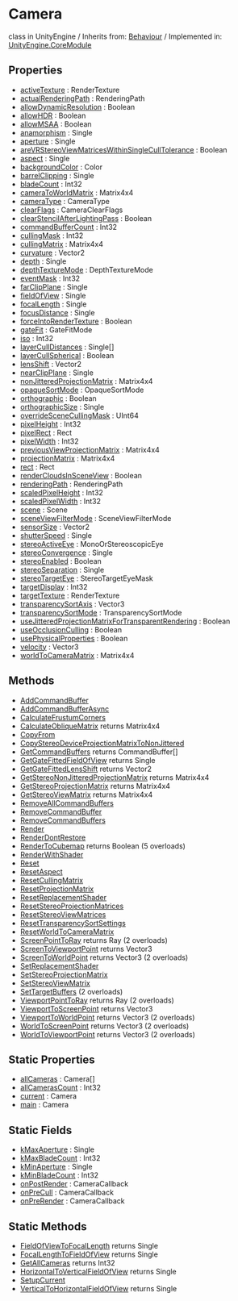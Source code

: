 # Camera
class in UnityEngine
 / Inherits from: <a href="https://docs.unity3d.com/6000.1/Documentation/ScriptReference/Behaviour.html">Behaviour</a> / Implemented in: <a href="https://docs.unity3d.com/6000.1/Documentation/ScriptReference/UnityEngine.CoreModule.html">UnityEngine.CoreModule</a>

## Properties
- <a href="https://docs.unity3d.com/6000.1/Documentation/ScriptReference/Camera-activeTexture.html">activeTexture</a> : RenderTexture
- <a href="https://docs.unity3d.com/6000.1/Documentation/ScriptReference/Camera-actualRenderingPath.html">actualRenderingPath</a> : RenderingPath
- <a href="https://docs.unity3d.com/6000.1/Documentation/ScriptReference/Camera-allowDynamicResolution.html">allowDynamicResolution</a> : Boolean
- <a href="https://docs.unity3d.com/6000.1/Documentation/ScriptReference/Camera-allowHDR.html">allowHDR</a> : Boolean
- <a href="https://docs.unity3d.com/6000.1/Documentation/ScriptReference/Camera-allowMSAA.html">allowMSAA</a> : Boolean
- <a href="https://docs.unity3d.com/6000.1/Documentation/ScriptReference/Camera-anamorphism.html">anamorphism</a> : Single
- <a href="https://docs.unity3d.com/6000.1/Documentation/ScriptReference/Camera-aperture.html">aperture</a> : Single
- <a href="https://docs.unity3d.com/6000.1/Documentation/ScriptReference/Camera-areVRStereoViewMatricesWithinSingleCullTolerance.html">areVRStereoViewMatricesWithinSingleCullTolerance</a> : Boolean
- <a href="https://docs.unity3d.com/6000.1/Documentation/ScriptReference/Camera-aspect.html">aspect</a> : Single
- <a href="https://docs.unity3d.com/6000.1/Documentation/ScriptReference/Camera-backgroundColor.html">backgroundColor</a> : Color
- <a href="https://docs.unity3d.com/6000.1/Documentation/ScriptReference/Camera-barrelClipping.html">barrelClipping</a> : Single
- <a href="https://docs.unity3d.com/6000.1/Documentation/ScriptReference/Camera-bladeCount.html">bladeCount</a> : Int32
- <a href="https://docs.unity3d.com/6000.1/Documentation/ScriptReference/Camera-cameraToWorldMatrix.html">cameraToWorldMatrix</a> : Matrix4x4
- <a href="https://docs.unity3d.com/6000.1/Documentation/ScriptReference/Camera-cameraType.html">cameraType</a> : CameraType
- <a href="https://docs.unity3d.com/6000.1/Documentation/ScriptReference/Camera-clearFlags.html">clearFlags</a> : CameraClearFlags
- <a href="https://docs.unity3d.com/6000.1/Documentation/ScriptReference/Camera-clearStencilAfterLightingPass.html">clearStencilAfterLightingPass</a> : Boolean
- <a href="https://docs.unity3d.com/6000.1/Documentation/ScriptReference/Camera-commandBufferCount.html">commandBufferCount</a> : Int32
- <a href="https://docs.unity3d.com/6000.1/Documentation/ScriptReference/Camera-cullingMask.html">cullingMask</a> : Int32
- <a href="https://docs.unity3d.com/6000.1/Documentation/ScriptReference/Camera-cullingMatrix.html">cullingMatrix</a> : Matrix4x4
- <a href="https://docs.unity3d.com/6000.1/Documentation/ScriptReference/Camera-curvature.html">curvature</a> : Vector2
- <a href="https://docs.unity3d.com/6000.1/Documentation/ScriptReference/Camera-depth.html">depth</a> : Single
- <a href="https://docs.unity3d.com/6000.1/Documentation/ScriptReference/Camera-depthTextureMode.html">depthTextureMode</a> : DepthTextureMode
- <a href="https://docs.unity3d.com/6000.1/Documentation/ScriptReference/Camera-eventMask.html">eventMask</a> : Int32
- <a href="https://docs.unity3d.com/6000.1/Documentation/ScriptReference/Camera-farClipPlane.html">farClipPlane</a> : Single
- <a href="https://docs.unity3d.com/6000.1/Documentation/ScriptReference/Camera-fieldOfView.html">fieldOfView</a> : Single
- <a href="https://docs.unity3d.com/6000.1/Documentation/ScriptReference/Camera-focalLength.html">focalLength</a> : Single
- <a href="https://docs.unity3d.com/6000.1/Documentation/ScriptReference/Camera-focusDistance.html">focusDistance</a> : Single
- <a href="https://docs.unity3d.com/6000.1/Documentation/ScriptReference/Camera-forceIntoRenderTexture.html">forceIntoRenderTexture</a> : Boolean
- <a href="https://docs.unity3d.com/6000.1/Documentation/ScriptReference/Camera-gateFit.html">gateFit</a> : GateFitMode
- <a href="https://docs.unity3d.com/6000.1/Documentation/ScriptReference/Camera-iso.html">iso</a> : Int32
- <a href="https://docs.unity3d.com/6000.1/Documentation/ScriptReference/Camera-layerCullDistances.html">layerCullDistances</a> : Single[]
- <a href="https://docs.unity3d.com/6000.1/Documentation/ScriptReference/Camera-layerCullSpherical.html">layerCullSpherical</a> : Boolean
- <a href="https://docs.unity3d.com/6000.1/Documentation/ScriptReference/Camera-lensShift.html">lensShift</a> : Vector2
- <a href="https://docs.unity3d.com/6000.1/Documentation/ScriptReference/Camera-nearClipPlane.html">nearClipPlane</a> : Single
- <a href="https://docs.unity3d.com/6000.1/Documentation/ScriptReference/Camera-nonJitteredProjectionMatrix.html">nonJitteredProjectionMatrix</a> : Matrix4x4
- <a href="https://docs.unity3d.com/6000.1/Documentation/ScriptReference/Camera-opaqueSortMode.html">opaqueSortMode</a> : OpaqueSortMode
- <a href="https://docs.unity3d.com/6000.1/Documentation/ScriptReference/Camera-orthographic.html">orthographic</a> : Boolean
- <a href="https://docs.unity3d.com/6000.1/Documentation/ScriptReference/Camera-orthographicSize.html">orthographicSize</a> : Single
- <a href="https://docs.unity3d.com/6000.1/Documentation/ScriptReference/Camera-overrideSceneCullingMask.html">overrideSceneCullingMask</a> : UInt64
- <a href="https://docs.unity3d.com/6000.1/Documentation/ScriptReference/Camera-pixelHeight.html">pixelHeight</a> : Int32
- <a href="https://docs.unity3d.com/6000.1/Documentation/ScriptReference/Camera-pixelRect.html">pixelRect</a> : Rect
- <a href="https://docs.unity3d.com/6000.1/Documentation/ScriptReference/Camera-pixelWidth.html">pixelWidth</a> : Int32
- <a href="https://docs.unity3d.com/6000.1/Documentation/ScriptReference/Camera-previousViewProjectionMatrix.html">previousViewProjectionMatrix</a> : Matrix4x4
- <a href="https://docs.unity3d.com/6000.1/Documentation/ScriptReference/Camera-projectionMatrix.html">projectionMatrix</a> : Matrix4x4
- <a href="https://docs.unity3d.com/6000.1/Documentation/ScriptReference/Camera-rect.html">rect</a> : Rect
- <a href="https://docs.unity3d.com/6000.1/Documentation/ScriptReference/Camera-renderCloudsInSceneView.html">renderCloudsInSceneView</a> : Boolean
- <a href="https://docs.unity3d.com/6000.1/Documentation/ScriptReference/Camera-renderingPath.html">renderingPath</a> : RenderingPath
- <a href="https://docs.unity3d.com/6000.1/Documentation/ScriptReference/Camera-scaledPixelHeight.html">scaledPixelHeight</a> : Int32
- <a href="https://docs.unity3d.com/6000.1/Documentation/ScriptReference/Camera-scaledPixelWidth.html">scaledPixelWidth</a> : Int32
- <a href="https://docs.unity3d.com/6000.1/Documentation/ScriptReference/Camera-scene.html">scene</a> : Scene
- <a href="https://docs.unity3d.com/6000.1/Documentation/ScriptReference/Camera-sceneViewFilterMode.html">sceneViewFilterMode</a> : SceneViewFilterMode
- <a href="https://docs.unity3d.com/6000.1/Documentation/ScriptReference/Camera-sensorSize.html">sensorSize</a> : Vector2
- <a href="https://docs.unity3d.com/6000.1/Documentation/ScriptReference/Camera-shutterSpeed.html">shutterSpeed</a> : Single
- <a href="https://docs.unity3d.com/6000.1/Documentation/ScriptReference/Camera-stereoActiveEye.html">stereoActiveEye</a> : MonoOrStereoscopicEye
- <a href="https://docs.unity3d.com/6000.1/Documentation/ScriptReference/Camera-stereoConvergence.html">stereoConvergence</a> : Single
- <a href="https://docs.unity3d.com/6000.1/Documentation/ScriptReference/Camera-stereoEnabled.html">stereoEnabled</a> : Boolean
- <a href="https://docs.unity3d.com/6000.1/Documentation/ScriptReference/Camera-stereoSeparation.html">stereoSeparation</a> : Single
- <a href="https://docs.unity3d.com/6000.1/Documentation/ScriptReference/Camera-stereoTargetEye.html">stereoTargetEye</a> : StereoTargetEyeMask
- <a href="https://docs.unity3d.com/6000.1/Documentation/ScriptReference/Camera-targetDisplay.html">targetDisplay</a> : Int32
- <a href="https://docs.unity3d.com/6000.1/Documentation/ScriptReference/Camera-targetTexture.html">targetTexture</a> : RenderTexture
- <a href="https://docs.unity3d.com/6000.1/Documentation/ScriptReference/Camera-transparencySortAxis.html">transparencySortAxis</a> : Vector3
- <a href="https://docs.unity3d.com/6000.1/Documentation/ScriptReference/Camera-transparencySortMode.html">transparencySortMode</a> : TransparencySortMode
- <a href="https://docs.unity3d.com/6000.1/Documentation/ScriptReference/Camera-useJitteredProjectionMatrixForTransparentRendering.html">useJitteredProjectionMatrixForTransparentRendering</a> : Boolean
- <a href="https://docs.unity3d.com/6000.1/Documentation/ScriptReference/Camera-useOcclusionCulling.html">useOcclusionCulling</a> : Boolean
- <a href="https://docs.unity3d.com/6000.1/Documentation/ScriptReference/Camera-usePhysicalProperties.html">usePhysicalProperties</a> : Boolean
- <a href="https://docs.unity3d.com/6000.1/Documentation/ScriptReference/Camera-velocity.html">velocity</a> : Vector3
- <a href="https://docs.unity3d.com/6000.1/Documentation/ScriptReference/Camera-worldToCameraMatrix.html">worldToCameraMatrix</a> : Matrix4x4

## Methods
- <a href="https://docs.unity3d.com/6000.1/Documentation/ScriptReference/Camera.AddCommandBuffer.html">AddCommandBuffer</a>
- <a href="https://docs.unity3d.com/6000.1/Documentation/ScriptReference/Camera.AddCommandBufferAsync.html">AddCommandBufferAsync</a>
- <a href="https://docs.unity3d.com/6000.1/Documentation/ScriptReference/Camera.CalculateFrustumCorners.html">CalculateFrustumCorners</a>
- <a href="https://docs.unity3d.com/6000.1/Documentation/ScriptReference/Camera.CalculateObliqueMatrix.html">CalculateObliqueMatrix</a> returns Matrix4x4
- <a href="https://docs.unity3d.com/6000.1/Documentation/ScriptReference/Camera.CopyFrom.html">CopyFrom</a>
- <a href="https://docs.unity3d.com/6000.1/Documentation/ScriptReference/Camera.CopyStereoDeviceProjectionMatrixToNonJittered.html">CopyStereoDeviceProjectionMatrixToNonJittered</a>
- <a href="https://docs.unity3d.com/6000.1/Documentation/ScriptReference/Camera.GetCommandBuffers.html">GetCommandBuffers</a> returns CommandBuffer[]
- <a href="https://docs.unity3d.com/6000.1/Documentation/ScriptReference/Camera.GetGateFittedFieldOfView.html">GetGateFittedFieldOfView</a> returns Single
- <a href="https://docs.unity3d.com/6000.1/Documentation/ScriptReference/Camera.GetGateFittedLensShift.html">GetGateFittedLensShift</a> returns Vector2
- <a href="https://docs.unity3d.com/6000.1/Documentation/ScriptReference/Camera.GetStereoNonJitteredProjectionMatrix.html">GetStereoNonJitteredProjectionMatrix</a> returns Matrix4x4
- <a href="https://docs.unity3d.com/6000.1/Documentation/ScriptReference/Camera.GetStereoProjectionMatrix.html">GetStereoProjectionMatrix</a> returns Matrix4x4
- <a href="https://docs.unity3d.com/6000.1/Documentation/ScriptReference/Camera.GetStereoViewMatrix.html">GetStereoViewMatrix</a> returns Matrix4x4
- <a href="https://docs.unity3d.com/6000.1/Documentation/ScriptReference/Camera.RemoveAllCommandBuffers.html">RemoveAllCommandBuffers</a>
- <a href="https://docs.unity3d.com/6000.1/Documentation/ScriptReference/Camera.RemoveCommandBuffer.html">RemoveCommandBuffer</a>
- <a href="https://docs.unity3d.com/6000.1/Documentation/ScriptReference/Camera.RemoveCommandBuffers.html">RemoveCommandBuffers</a>
- <a href="https://docs.unity3d.com/6000.1/Documentation/ScriptReference/Camera.Render.html">Render</a>
- <a href="https://docs.unity3d.com/6000.1/Documentation/ScriptReference/Camera.RenderDontRestore.html">RenderDontRestore</a>
- <a href="https://docs.unity3d.com/6000.1/Documentation/ScriptReference/Camera.RenderToCubemap.html">RenderToCubemap</a> returns Boolean (5 overloads)
- <a href="https://docs.unity3d.com/6000.1/Documentation/ScriptReference/Camera.RenderWithShader.html">RenderWithShader</a>
- <a href="https://docs.unity3d.com/6000.1/Documentation/ScriptReference/Camera.Reset.html">Reset</a>
- <a href="https://docs.unity3d.com/6000.1/Documentation/ScriptReference/Camera.ResetAspect.html">ResetAspect</a>
- <a href="https://docs.unity3d.com/6000.1/Documentation/ScriptReference/Camera.ResetCullingMatrix.html">ResetCullingMatrix</a>
- <a href="https://docs.unity3d.com/6000.1/Documentation/ScriptReference/Camera.ResetProjectionMatrix.html">ResetProjectionMatrix</a>
- <a href="https://docs.unity3d.com/6000.1/Documentation/ScriptReference/Camera.ResetReplacementShader.html">ResetReplacementShader</a>
- <a href="https://docs.unity3d.com/6000.1/Documentation/ScriptReference/Camera.ResetStereoProjectionMatrices.html">ResetStereoProjectionMatrices</a>
- <a href="https://docs.unity3d.com/6000.1/Documentation/ScriptReference/Camera.ResetStereoViewMatrices.html">ResetStereoViewMatrices</a>
- <a href="https://docs.unity3d.com/6000.1/Documentation/ScriptReference/Camera.ResetTransparencySortSettings.html">ResetTransparencySortSettings</a>
- <a href="https://docs.unity3d.com/6000.1/Documentation/ScriptReference/Camera.ResetWorldToCameraMatrix.html">ResetWorldToCameraMatrix</a>
- <a href="https://docs.unity3d.com/6000.1/Documentation/ScriptReference/Camera.ScreenPointToRay.html">ScreenPointToRay</a> returns Ray (2 overloads)
- <a href="https://docs.unity3d.com/6000.1/Documentation/ScriptReference/Camera.ScreenToViewportPoint.html">ScreenToViewportPoint</a> returns Vector3
- <a href="https://docs.unity3d.com/6000.1/Documentation/ScriptReference/Camera.ScreenToWorldPoint.html">ScreenToWorldPoint</a> returns Vector3 (2 overloads)
- <a href="https://docs.unity3d.com/6000.1/Documentation/ScriptReference/Camera.SetReplacementShader.html">SetReplacementShader</a>
- <a href="https://docs.unity3d.com/6000.1/Documentation/ScriptReference/Camera.SetStereoProjectionMatrix.html">SetStereoProjectionMatrix</a>
- <a href="https://docs.unity3d.com/6000.1/Documentation/ScriptReference/Camera.SetStereoViewMatrix.html">SetStereoViewMatrix</a>
- <a href="https://docs.unity3d.com/6000.1/Documentation/ScriptReference/Camera.SetTargetBuffers.html">SetTargetBuffers</a> (2 overloads)
- <a href="https://docs.unity3d.com/6000.1/Documentation/ScriptReference/Camera.ViewportPointToRay.html">ViewportPointToRay</a> returns Ray (2 overloads)
- <a href="https://docs.unity3d.com/6000.1/Documentation/ScriptReference/Camera.ViewportToScreenPoint.html">ViewportToScreenPoint</a> returns Vector3
- <a href="https://docs.unity3d.com/6000.1/Documentation/ScriptReference/Camera.ViewportToWorldPoint.html">ViewportToWorldPoint</a> returns Vector3 (2 overloads)
- <a href="https://docs.unity3d.com/6000.1/Documentation/ScriptReference/Camera.WorldToScreenPoint.html">WorldToScreenPoint</a> returns Vector3 (2 overloads)
- <a href="https://docs.unity3d.com/6000.1/Documentation/ScriptReference/Camera.WorldToViewportPoint.html">WorldToViewportPoint</a> returns Vector3 (2 overloads)

## Static Properties
- <a href="https://docs.unity3d.com/6000.1/Documentation/ScriptReference/Camera-allCameras.html">allCameras</a> : Camera[]
- <a href="https://docs.unity3d.com/6000.1/Documentation/ScriptReference/Camera-allCamerasCount.html">allCamerasCount</a> : Int32
- <a href="https://docs.unity3d.com/6000.1/Documentation/ScriptReference/Camera-current.html">current</a> : Camera
- <a href="https://docs.unity3d.com/6000.1/Documentation/ScriptReference/Camera-main.html">main</a> : Camera

## Static Fields
- <a href="https://docs.unity3d.com/6000.1/Documentation/ScriptReference/Camera-kMaxAperture.html">kMaxAperture</a> : Single
- <a href="https://docs.unity3d.com/6000.1/Documentation/ScriptReference/Camera-kMaxBladeCount.html">kMaxBladeCount</a> : Int32
- <a href="https://docs.unity3d.com/6000.1/Documentation/ScriptReference/Camera-kMinAperture.html">kMinAperture</a> : Single
- <a href="https://docs.unity3d.com/6000.1/Documentation/ScriptReference/Camera-kMinBladeCount.html">kMinBladeCount</a> : Int32
- <a href="https://docs.unity3d.com/6000.1/Documentation/ScriptReference/Camera-onPostRender.html">onPostRender</a> : CameraCallback
- <a href="https://docs.unity3d.com/6000.1/Documentation/ScriptReference/Camera-onPreCull.html">onPreCull</a> : CameraCallback
- <a href="https://docs.unity3d.com/6000.1/Documentation/ScriptReference/Camera-onPreRender.html">onPreRender</a> : CameraCallback

## Static Methods
- <a href="https://docs.unity3d.com/6000.1/Documentation/ScriptReference/Camera.FieldOfViewToFocalLength.html">FieldOfViewToFocalLength</a> returns Single
- <a href="https://docs.unity3d.com/6000.1/Documentation/ScriptReference/Camera.FocalLengthToFieldOfView.html">FocalLengthToFieldOfView</a> returns Single
- <a href="https://docs.unity3d.com/6000.1/Documentation/ScriptReference/Camera.GetAllCameras.html">GetAllCameras</a> returns Int32
- <a href="https://docs.unity3d.com/6000.1/Documentation/ScriptReference/Camera.HorizontalToVerticalFieldOfView.html">HorizontalToVerticalFieldOfView</a> returns Single
- <a href="https://docs.unity3d.com/6000.1/Documentation/ScriptReference/Camera.SetupCurrent.html">SetupCurrent</a>
- <a href="https://docs.unity3d.com/6000.1/Documentation/ScriptReference/Camera.VerticalToHorizontalFieldOfView.html">VerticalToHorizontalFieldOfView</a> returns Single
